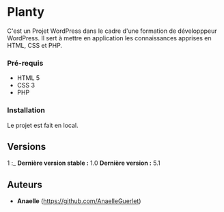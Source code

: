 # Planty
C'est un Projet WordPress dans le cadre d'une formation de développpeur WordPress. Il sert à mettre en application les connaissances apprises en HTML, CSS et PHP.

### Pré-requis
* HTML 5
* CSS 3
* PHP

### Installation
Le projet est fait en local.

## Versions

1 :_
**Dernière version stable :** 1.0
**Dernière version :** 5.1


## Auteurs

* **Anaelle** (https://github.com/AnaelleGuerlet)


